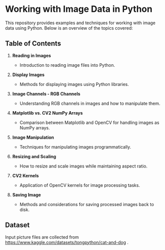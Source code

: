 # Working with Image Data in Python

This repository provides examples and techniques for working with image data using Python. Below is an overview of the topics covered:

## Table of Contents

1. **Reading in Images**
   - Introduction to reading image files into Python.
   
2. **Display Images**
   - Methods for displaying images using Python libraries.
   
3. **Image Channels - RGB Channels**
   - Understanding RGB channels in images and how to manipulate them.
   
4. **Matplotlib vs. CV2 NumPy Arrays**
   - Comparison between Matplotlib and OpenCV for handling images as NumPy arrays.
   
5. **Image Manipulation**
   - Techniques for manipulating images programmatically.
   
6. **Resizing and Scaling**
   - How to resize and scale images while maintaining aspect ratio.
   
7. **CV2 Kernels**
   - Application of OpenCV kernels for image processing tasks.
   
8. **Saving Image**
   - Methods and considerations for saving processed images back to disk.

## Dataset
Input picture files are collected from https://www.kaggle.com/datasets/tongpython/cat-and-dog .
